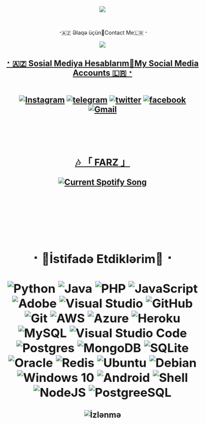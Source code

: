 
<p align="center">
  <img src="https://readme-typing-svg.herokuapp.com?color=5EE045&width=420&lines=Master+Developer;Nihat+Farz+🇦🇿">
</p> 
<br>




<p align="center">
⠐🇦🇿 Əlaqə üçün🔳Contact Me🇱🇷⠐
<p align="center">
<a href="https://telegram.me/nihatfarz"><img src="https://img.shields.io/badge/Telegram-2CA5E0?style=for-the-badge&logo=telegram&logoColor=white" />

  
  <h2 align="center"><b> ⠂🇦🇿 Sosial Mediya Hesablarım🔳My Social Media Accounts 🇱🇷⠐
  <br>
  <br>

[![Instagram](https://img.shields.io/badge/-Instagram-E1306C?style=for-the-badge&logo=instagram&logoColor=white)](https://www.instagram.com/nihatfarz) [![telegram](https://img.shields.io/badge/Telegram-0088cc?style=for-the-badge&logo=telegram&logocolor=white)](https://t.me/nihatfarz) [![twitter](https://img.shields.io/badge/Twitter-1DA1F2?style=for-the-badge&logo=twitter&logoColor=white)](https://twitter.com/nihatfarz) [![facebook](https://img.shields.io/badge/Facebook-4267B2?style=for-the-badge&logo=Facebook&logoColor=white)](https://facebook.com/nihatfarz) 
<a href="mailto:nihatfarzcontact@gmail.com">
<img alt="Gmail" src="https://img.shields.io/badge/Gmail-D14836?style=for-the-badge&logo=gmail&logoColor=white" />
</details>
  

  
   <br>
  <br>
  
  
  <h3>🎶 「 FARZ 」</h3>
<a href="https://open.spotify.com/user/d0nmji76vbkcdxnrjgfyv1tik">
  <img src="https://itstommi.vercel.app/api?theme=dark&spin=true&rainbow=true" alt="Current Spotify Song">
</a>
  
  
  
   <br>
     <br>
       <br>
         <br>
  

  
   <br>
     <br>
  
  

<h2 align="center"><b>⠂🔱İstifadə Etdiklərim🔱⠐
  <br>
  <br>
  <img alt="Python" src="https://img.shields.io/badge/python-%2314354C.svg?&style=for-the-badge&logo=python&logoColor=white"/>
  <img alt="Java" src="https://img.shields.io/badge/java-%23ED8B00.svg?&style=for-the-badge&logo=java&logoColor=white"/>
  <img alt="PHP" src="https://img.shields.io/badge/php-%23777BB4.svg?&style=for-the-badge&logo=php&logoColor=white"/>
  <img alt="JavaScript" src="https://img.shields.io/badge/JavaScript-F7DF1E?style=for-the-badge&logo=javascript&logoColor=black"/>
  <img alt="Adobe" src="https://img.shields.io/badge/adobe-%23FF0000.svg?&style=for-the-badge&logo=adobe&logoColor=white"/>
  <img alt="Visual Studio" src="https://img.shields.io/badge/VisualStudio-5C2D91.svg?&style=for-the-badge&logo=visual-studio&logoColor=white"/>
  <img alt="GitHub" src="https://img.shields.io/badge/github-%23121011.svg?&style=for-the-badge&logo=github&logoColor=white"/>
  <img alt="Git" src="https://img.shields.io/badge/git-%23F05033.svg?&style=for-the-badge&logo=git&logoColor=white"/>
  <img alt="AWS" src="https://img.shields.io/badge/AWS-%23FF9900.svg?&style=for-the-badge&logo=amazon-aws&logoColor=white"/>
  <img alt="Azure" src="https://img.shields.io/badge/azure-%230072C6.svg?&style=for-the-badge&logo=azure-devops&logoColor=white"/>
  <img alt="Heroku" src="https://img.shields.io/badge/heroku-%23430098.svg?&style=for-the-badge&logo=heroku&logoColor=white"/>
  <img alt="MySQL" src="https://img.shields.io/badge/mysql-%2300f.svg?&style=for-the-badge&logo=mysql&logoColor=white"/>
  <img alt="Visual Studio Code" src="https://img.shields.io/badge/VisualStudioCode-0078d7.svg?&style=for-the-badge&logo=visual-studio-code&logoColor=white"/>	
  <img alt="Postgres" src ="https://img.shields.io/badge/postgres-%23316192.svg?&style=for-the-badge&logo=postgresql&logoColor=white"/>
  <img alt="MongoDB" src ="https://img.shields.io/badge/MongoDB-%234ea94b.svg?&style=for-the-badge&logo=mongodb&logoColor=white"/>
  <img alt="SQLite" src ="https://img.shields.io/badge/sqlite-%2307405e.svg?&style=for-the-badge&logo=sqlite&logoColor=white"/>
  <img alt="Oracle" src ="https://img.shields.io/badge/oracle-%23F00000.svg?&style=for-the-badge&logo=oracle&logoColor=white" />
  <img alt="Redis" src="https://img.shields.io/badge/redis-%23DD0031.svg?&style=for-the-badge&logo=redis&logoColor=white"/>
  <img alt="Ubuntu" src="https://img.shields.io/badge/Ubuntu-E95420?style=for-the-badge&logo=ubuntu&logoColor=white" />
  <img alt="Debian" src="https://img.shields.io/badge/Debian-D70A53?style=for-the-badge&logo=debian&logoColor=white" />  	
  <img alt="Windows 10" src="https://img.shields.io/badge/Windows-0078D6?style=for-the-badge&logo=windows&logoColor=white" />
  <img alt="Android" src="https://img.shields.io/badge/Android-3DDC84?style=for-the-badge&logo=android&logoColor=white" />
  <img alt="Shell" src="https://img.shields.io/badge/Shell-%23121011?style=for-the-badge&logo=shell&logoColor=white" />
  <img alt ="NodeJS" src ="https://img.shields.io/badge/Node.js-43853D?style=for-the-badge&logo=node.js&logoColor=white"/>
  <img alt="PostgreeSQL" src ="https://img.shields.io/badge/PostgreeSQL-%23316192.svg?style=for-the-badge&logo=postgresql&logoColor=white"/
  


</b></h2>
</details>

  
    
    
  
  
  
  
  
  ![İzlənmə](https://visitor-badge.laobi.icu/badge?page_id=nihatfarz.nihatfarz)
  
  
